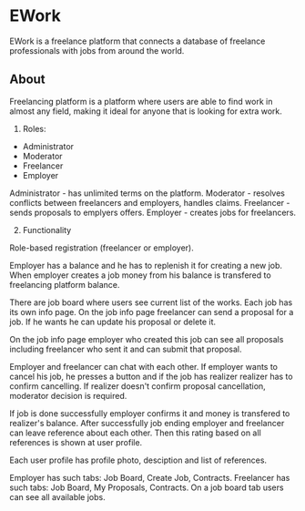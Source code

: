 # EWork
EWork is a freelance platform that connects a database of freelance professionals with jobs from around the world. 

About
------------
Freelancing platform is a platform where users are able to find work in almost any field, making it ideal for anyone that is looking for extra work.

1) Roles:

- Administrator
- Moderator
- Freelancer
- Employer

Administrator - has unlimited terms on the platform.
Moderator - resolves conflicts between freelancers and employers, handles claims.
Freelancer - sends proposals to emplyers offers.
Employer - creates jobs for freelancers.

2) Functionality

Role-based registration  (freelancer or employer).

Employer has a balance and he has to replenish it for creating a new job. 
When employer creates a job money from his balance is transfered to freelancing platform balance.

There are job board where users see current list of the works.
Each job has its own info page. 
On the job info page freelancer can send a proposal for a job. If he wants he can update his proposal or delete it.

On the job info page employer who created this job can see all proposals including freelancer who sent it and can submit that proposal.

Employer and freelancer can chat with each other. 
If employer wants to cancel his job, he presses a button and if the job has realizer realizer has to confirm cancelling. 
If realizer doesn't confirm proposal cancellation, moderator decision is required.

If job is done successfully employer confirms it and money is transfered to realizer's balance.
After successfully job ending employer and freelancer can leave reference about each other. 
Then this rating based on all references is shown at user profile. 

Each user profile has profile photo, desciption and list of references.

Employer has such tabs: Job Board, Create Job, Contracts.
Freelancer has such tabs: Job Board, My Proposals, Contracts.
On a job board tab users can see all available jobs.
